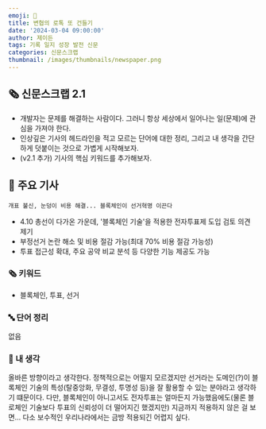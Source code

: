 ```yaml
---
emoji: 📰
title: 변협의 로톡 또 건들기
date: '2024-03-04 09:00:00'
author: 제이든
tags: 기록 일지 성장 발전 신문
categories: 신문스크랩
thumbnail: /images/thumbnails/newspaper.png
---
```


## 🗞️ 신문스크랩 2.1

- 개발자는 문제를 해결하는 사람이다. 그러니 항상 세상에서 일어나는 일(문제)에 관심을 가져야 한다.
- 인상깊은 기사의 헤드라인을 적고 모르는 단어에 대한 정리, 그리고 내 생각을 간단하게 덧붙이는 것으로 가볍게 시작해보자.
- (v2.1 추가) 기사의 핵심 키워드를 추가해보자.

## 🌻 주요 기사

`개표 불신, 눈덩이 비용 해결... 블록체인이 선거혁명 이끈다`

- 4.10 총선이 다가온 가운데, '블록체인 기술'을 적용한 전자투표제 도입 검토 의견 제기
- 부정선거 논란 해소 및 비용 절감 가능(최대 70% 비용 절감 가능성)
- 투표 접근성 확대, 주요 공약 비교 분석 등 다양한 기능 제공도 가능

### 🗞 키워드

- 블록체인, 투표, 선거

### 🔤 단어 정리

없음

### 🤔 내 생각

올바른 방향이라고 생각한다. 정책적으로는 어떨지 모르겠지만 선거라는 도메인(?)이 블록체인 기술의 특성(탈중앙화, 무결성, 투명성 등)을 잘 활용할 수 있는 분야라고 생각하기 떄문이다. 다만, 블록체인이 아니고서도 전자투표는 얼마든지 가능했음에도(물론 블로체인 기술보다 투표의 신뢰성이 더 떨어지긴 했겠지만) 지금까지 적용하지 않은 걸 보면... 다소 보수적인 우리나라에서는 금방 적용되긴 어렵지 싶다.
